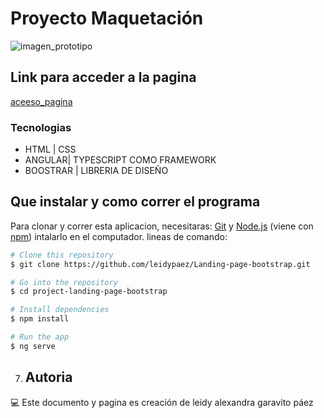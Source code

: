 # Proyecto Maquetación
![imagen_prototipo]()


## Link para acceder a la pagina
[aceeso_pagina](https://landing-page-ogilvy.vercel.app/)

### Tecnologias

* HTML | CSS 
* ANGULAR| TYPESCRIPT COMO FRAMEWORK
* BOOSTRAR | LIBRERIA DE DISEÑO

## Que instalar y como correr el programa
Para clonar y correr esta aplicacion, necesitaras: [Git](https://git-scm.com) y [Node.js](https://nodejs.org/en/download/) (viene con [npm](http://npmjs.com)) intalarlo en el computador. lineas de comando:

```bash
# Clone this repository
$ git clone https://github.com/leidypaez/Landing-page-bootstrap.git

# Go into the repository
$ cd project-landing-page-bootstrap

# Install dependencies
$ npm install

# Run the app
$ ng serve
```

7. ## Autoria
💻 Este documento y pagina es creación de leidy alexandra garavito páez
